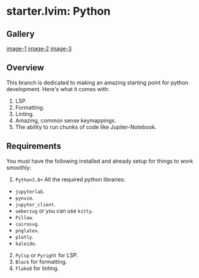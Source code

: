 # starter.lvim: Python

## Gallery

[image-1](https://raw.githubusercontent.com/LunarVim/starter.lvim/media/python-ide/image-1.png)
[image-2](https://raw.githubusercontent.com/LunarVim/starter.lvim/media/python-ide/image-2.png)
[image-3](https://raw.githubusercontent.com/LunarVim/starter.lvim/media/python-ide/image-3.png)

## Overview

This branch is dedicated to making an amazing starting point for python
development. Here's what it comes with:

1. LSP.
2. Formatting.
3. Linting.
4. Amazing, common sense keymappings.
5. The ability to run chunks of code like Jupiter-Notebook.

## Requirements

You must have the following installed and already setup for things to work
smoothly:

1. `Python3.8+` All the required python libraries:
  - `jupyterlab`.
  - `pynvim`.
  - `jupyter_client`.
  - `ueberzug` or you can use `kitty`.
  - `Pillow`.
  - `cairosvg`.
  - `pnglatex`.
  - `plotly`.
  - `kaleido`.
2. `Pylsp` or `Pyright` for LSP.
3. `Black` for formatting.
4. `Flake8` for linting.
